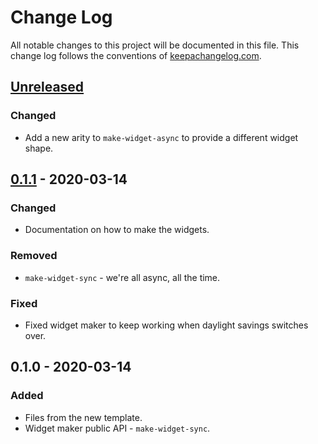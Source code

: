 # Change Log
All notable changes to this project will be documented in this file. This change log follows the conventions of [keepachangelog.com](http://keepachangelog.com/).

## [Unreleased]
### Changed
- Add a new arity to `make-widget-async` to provide a different widget shape.

## [0.1.1] - 2020-03-14
### Changed
- Documentation on how to make the widgets.

### Removed
- `make-widget-sync` - we're all async, all the time.

### Fixed
- Fixed widget maker to keep working when daylight savings switches over.

## 0.1.0 - 2020-03-14
### Added
- Files from the new template.
- Widget maker public API - `make-widget-sync`.

[Unreleased]: https://github.com/your-name/math-engine/compare/0.1.1...HEAD
[0.1.1]: https://github.com/your-name/math-engine/compare/0.1.0...0.1.1

